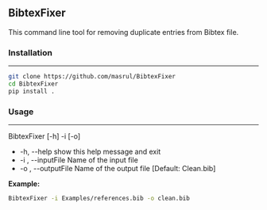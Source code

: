 BibtexFixer 
-----
This command line tool for  removing duplicate entries from Bibtex file. 



### Installation
---
```bash 
git clone https://github.com/masrul/BibtexFixer 
cd BibtexFixer
pip install . 
```

### Usage
---

BibtexFixer [-h] -i  [-o]

+  -h, --help          show this help message and exit
+  -i , --inputFile    Name of the input file
+  -o , --outputFile   Name of the output file [Default: Clean.bib]

**Example:** 
```bash 
BibtexFixer -i Examples/references.bib -o clean.bib 
```
